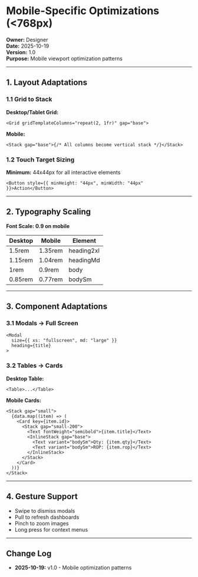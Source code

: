 # Mobile-Specific Optimizations (<768px)

**Owner:** Designer  
**Date:** 2025-10-19  
**Version:** 1.0  
**Purpose:** Mobile viewport optimization patterns

---

## 1. Layout Adaptations

### 1.1 Grid to Stack

**Desktop/Tablet Grid:**

```tsx
<Grid gridTemplateColumns="repeat(2, 1fr)" gap="base">
```

**Mobile:**

```tsx
<Stack gap="base">{/* All columns become vertical stack */}</Stack>
```

### 1.2 Touch Target Sizing

**Minimum:** 44x44px for all interactive elements

```tsx
<Button style={{ minHeight: "44px", minWidth: "44px" }}>Action</Button>
```

---

## 2. Typography Scaling

**Font Scale: 0.9 on mobile**

| Desktop | Mobile  | Element    |
| ------- | ------- | ---------- |
| 1.5rem  | 1.35rem | heading2xl |
| 1.15rem | 1.04rem | headingMd  |
| 1rem    | 0.9rem  | body       |
| 0.85rem | 0.77rem | bodySm     |

---

## 3. Component Adaptations

### 3.1 Modals → Full Screen

```tsx
<Modal
  size={{ xs: "fullscreen", md: "large" }}
  heading={title}
>
```

### 3.2 Tables → Cards

**Desktop Table:**

```tsx
<Table>...</Table>
```

**Mobile Cards:**

```tsx
<Stack gap="small">
  {data.map((item) => (
    <Card key={item.id}>
      <Stack gap="small-200">
        <Text fontWeight="semibold">{item.title}</Text>
        <InlineStack gap="base">
          <Text variant="bodySm">Qty: {item.qty}</Text>
          <Text variant="bodySm">ROP: {item.rop}</Text>
        </InlineStack>
      </Stack>
    </Card>
  ))}
</Stack>
```

---

## 4. Gesture Support

- Swipe to dismiss modals
- Pull to refresh dashboards
- Pinch to zoom images
- Long press for context menus

---

## Change Log

- **2025-10-19:** v1.0 - Mobile optimization patterns
